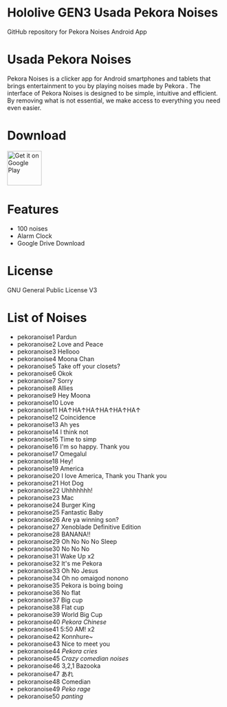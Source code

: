# Hololive GEN3 Usada Pekora Noises
 GitHub repository for Pekora Noises Android App

# Usada Pekora Noises
Pekora Noises is a clicker app for Android smartphones and tablets that brings entertainment to you by playing noises made by Pekora .
The interface of Pekora Noises is designed to be simple, intuitive and efficient. By removing what is not essential, we make access to everything you need even easier.

# Download
[<img src="https://play.google.com/intl/en_us/badges/images/generic/en_badge_web_generic.png"
alt="Get it on Google Play"
height="80">](https://play.google.com/store/apps/details?id=com.yuzumin.pekoranoises)

# Features
* 100 noises
* Alarm Clock
* Google Drive Download

# License
GNU General Public License V3

# List of Noises
* pekoranoise1 Pardun
* pekoranoise2 Love and Peace
* pekoranoise3 Hellooo
* pekoranoise4 Moona Chan
* pekoranoise5 Take off your closets?
* pekoranoise6 Okok
* pekoranoise7 Sorry
* pekoranoise8 Allies
* pekoranoise9 Hey Moona
* pekoranoise10 Love
* pekoranoise11 HA↑HA↑HA↑HA↑HA↑HA↑
* pekoranoise12 Coincidence
* pekoranoise13 Ah yes
* pekoranoise14 I think not
* pekoranoise15 Time to simp
* pekoranoise16 I'm so happy. Thank you
* pekoranoise17 Omegalul
* pekoranoise18 Hey!
* pekoranoise19 America
* pekoranoise20 I love America, Thank you Thank you
* pekoranoise21 Hot Dog
* pekoranoise22 Uhhhhhhh!
* pekoranoise23 Mac
* pekoranoise24 Burger King
* pekoranoise25 Fantastic Baby
* pekoranoise26 Are ya winning son?
* pekoranoise27 Xenoblade Definitive Edition
* pekoranoise28 BANANA!!
* pekoranoise29 Oh No No No Sleep
* pekoranoise30 No No No
* pekoranoise31 Wake Up x2
* pekoranoise32 It's me Pekora
* pekoranoise33 Oh No Jesus
* pekoranoise34 Oh no omaigod nonono
* pekoranoise35 Pekora is boing boing
* pekoranoise36 No flat
* pekoranoise37 Big cup
* pekoranoise38 Flat cup
* pekoranoise39 World Big Cup
* pekoranoise40 *Pekora Chinese*
* pekoranoise41 5:50 AM! x2
* pekoranoise42 Konnhure~
* pekoranoise43 Nice to meet you
* pekoranoise44 *Pekora cries*
* pekoranoise45 *Crazy comedian noises*
* pekoranoise46 3,2,1 Bazooka
* pekoranoise47 あれ
* pekoranoise48 Comedian
* pekoranoise49 *Peko rage*
* pekoranoise50 *panting*
